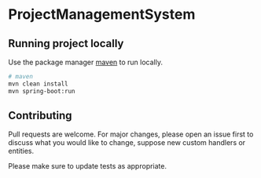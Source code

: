 # ProjectManagementSystem

## Running project locally

Use the package manager [maven](https://maven.apache.org/) to run locally.

```bash
# maven
mvn clean install
mvn spring-boot:run
```

## Contributing

Pull requests are welcome. For major changes, please open an issue first
to discuss what you would like to change, suppose new custom handlers or entities.

Please make sure to update tests as appropriate.
